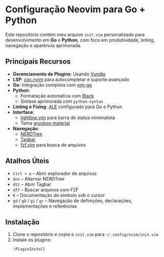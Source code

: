 # Configuração Neovim para Go + Python

Este repositório contém meu arquivo `init.vim` personalizado para desenvolvimento em **Go** e **Python**, com foco em produtividade, linting, navegação e aparência aprimorada.

## Principais Recursos

- **Gerenciamento de Plugins**: Usando [Vundle](https://github.com/VundleVim/Vundle.vim)
- **LSP**: [coc.nvim](https://github.com/neoclide/coc.nvim) para autocompletar e suporte avançado
- **Go**: Integração completa com [vim-go](https://github.com/fatih/vim-go)
- **Python**:
  - Formatação automática com [Black](https://github.com/psf/black)
  - Sintaxe aprimorada com `python-syntax`
- **Linting e Fixing**: [ALE](https://github.com/dense-analysis/ale) configurado para Go e Python
- **Interface**:
  - [lightline.vim](https://github.com/itchyny/lightline.vim) para barra de status minimalista
  - Tema [gruvbox-material](https://github.com/sainnhe/gruvbox-material)
- **Navegação**:
  - [NERDTree](https://github.com/preservim/nerdtree)
  - [Tagbar](https://github.com/preservim/tagbar)
  - [fzf.vim](https://github.com/junegunn/fzf.vim) para busca de arquivos

## Atalhos Úteis

- `Ctrl + e` – Abrir explorador de arquivos
- `dnn` – Alternar NERDTree
- `dtt` – Abrir Tagbar
- `dff` – Buscar arquivos com FZF
- `K` – Documentação do símbolo sob o cursor
- `gd` / `gD` / `gi` / `gr` – Navegação de definições, declarações, implementações e referências

## Instalação

1. Clone o repositório e copie o `init.vim` para `~/.config/nvim/init.vim`
2. Instale os plugins:
   ```vim
   :PluginInstall
